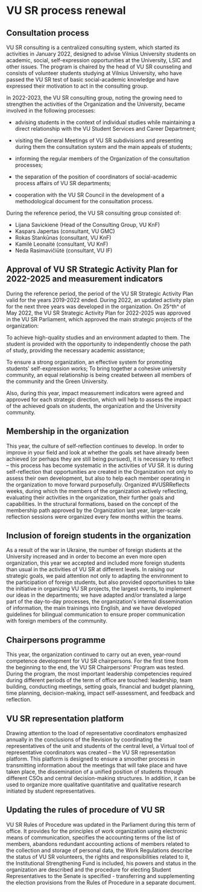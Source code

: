 # VU SR process renewal

## Consultation process

VU SR consulting is a centralized consulting system, which started its
activities in January 2022, designed to advise Vilnius University
students on academic, social, self-expression opportunities at the
University, LSIC and other issues. The program is chaired by the head of
VU SR counseling and consists of volunteer students studying at Vilnius
University, who have passed the VU SR test of basic social-academic
knowledge and have expressed their motivation to act in the consulting
group.

In 2022-2023, the VU SR consulting group, noting the growing need to
strengthen the activities of the Organization and the University, became
involved in the following processes:

- advising students in the context of individual studies while maintaining
a direct relationship with the VU Student Services and Career
Department;

- visiting the General Meetings of VU SR subdivisions and presenting
during them the consultation system and the main appeals of students;

- informing the regular members of the Organization of the consultation
processes;

- the separation of the position of coordinators of social-academic
process affairs of VU SR departments;

- cooperation with the VU SR Council in the development of a
methodological document for the consultation process.

During the reference period, the VU SR consulting group consisted of:

- Lijana Savickienė (Head of the Consulting Group, VU KnF)
- Kaspars Japertas (consultant, VU GMC)
- Rokas Stankūnas (consultant, VU KnF)
- Kamilė Leonaitė (consultant, VU KnF)
- Neda Rasimavičiūtė (consultant, VU IF)

## Approval of VU SR Strategic Activity Plan for 2022-2025 and measurement indicators

During the reference period, the period of the VU SR Strategic Activity
Plan valid for the years 2019-2022 ended. During 2022, an updated
activity plan for the next three years was developed in the
organization. On 25^th^ of May 2022, the VU SR Strategic Activity Plan
for 2022-2025 was approved in the VU SR Parliament, which approved the
main strategic projects of the organization:

To achieve high-quality studies and an environment adapted to them. The
student is provided with the opportunity to independently choose the
path of study, providing the necessary academic assistance;

To ensure a strong organization, an effective system for promoting
students\' self-expression works; To bring together a cohesive
university community, an equal relationship is being created between all
members of the community and the Green University.

Also, during this year, impact measurement indicators were agreed and
approved for each strategic direction, which will help to assess the
impact of the achieved goals on students, the organization and the
University community.

## Membership in the organization

This year, the culture of self-reflection continues to develop. In order
to improve in your field and look at whether the goals set have already
been achieved (or perhaps they are still being pursued), it is necessary
to reflect – this process has become systematic in the activities of VU
SR. It is during self-reflection that opportunities are created in the
Organization not only to assess their own development, but also to help
each member operating in the organization to move forward purposefully.
Organized #VUSRReflects weeks, during which the members of the
organization actively reflecting, evaluating their activities in the
organization, their further goals and capabilities. In the structural
formations, based on the concept of the membership path approved by the
Organization last year, larger-scale reflection sessions were organized
every few months within the teams.

## Inclusion of foreign students in the organization

As a result of the war in Ukraine, the number of foreign students at the
University increased and in order to become an even more open
organization, this year we accepted and included more foreign students
than usual in the activities of VU SR at different levels. In raising
our strategic goals, we paid attention not only to adapting the
environment to the participation of foreign students, but also provided
opportunities to take the initiative in organizing VU SR projects, the
largest events, to implement our ideas in the departments; we have
adapted and/or translated a large part of the day-to-day processes, the
organization\'s internal dissemination of information, the main
trainings into English, and we have developed guidelines for bilingual
communication to ensure proper communication with foreign members of the
community.

## Chairpersons programme

This year, the organization continued to carry out an even, year-round
competence development for VU SR chairpersons. For the first time from
the beginning to the end, the VU SR Chairpersons\' Program was tested.
During the program, the most important leadership competencies required
during different periods of the term of office are touched: leadership,
team building, conducting meetings, setting goals, financial and budget
planning, time planning, decision-making, impact self-assessment, and
feedback and reflection.

## VU SR representation platform

Drawing attention to the load of representative coordinators emphasized
annually in the conclusions of the Revision by coordinating the
representatives of the unit and students of the central level, a Virtual
tool of representative coordinators was created – the VU SR
representation platform. This platform is designed to ensure a smoother
process in transmitting information about the meetings that will take
place and have taken place, the dissemination of a unified position of
students through different CSOs and central decision-making structures.
In addition, it can be used to organize more qualitative quantitative
and qualitative research initiated by student representatives.

## Updating the rules of procedure of VU SR

VU SR Rules of Procedure was updated in the Parliament during this term
of office. It provides for the principles of work organization using
electronic means of communication, specifies the accounting terms of the
list of members, abandons redundant accounting actions of members
related to the collection and storage of personal data, the Work
Regulations describe the status of VU SR volunteers, the rights and
responsibilities related to it, the Institutional Strengthening Fund is
included, his powers and status in the organization are described and
the procedure for electing Student Representatives to the Senate is
specified - transferring and supplementing the election provisions from
the Rules of Procedure in a separate document.
